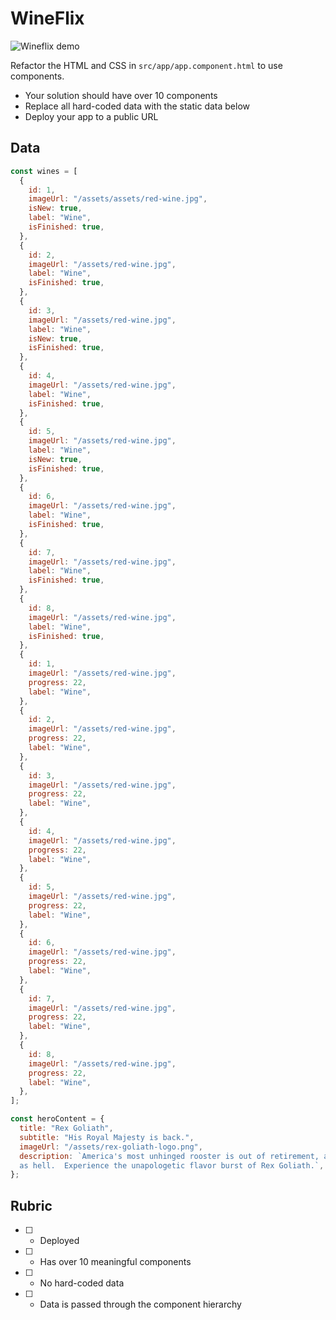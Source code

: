 # WineFlix

[](https://fabulous-bavarois-d5b097.netlify.app/)

![Wineflix demo](./wineflix.jpg)

Refactor the HTML and CSS in `src/app/app.component.html` to use components.

- Your solution should have over 10 components
- Replace all hard-coded data with the static data below
- Deploy your app to a public URL

## Data

```js
const wines = [
  {
    id: 1,
    imageUrl: "/assets/assets/red-wine.jpg",
    isNew: true,
    label: "Wine",
    isFinished: true,
  },
  {
    id: 2,
    imageUrl: "/assets/red-wine.jpg",
    label: "Wine",
    isFinished: true,
  },
  {
    id: 3,
    imageUrl: "/assets/red-wine.jpg",
    label: "Wine",
    isNew: true,
    isFinished: true,
  },
  {
    id: 4,
    imageUrl: "/assets/red-wine.jpg",
    label: "Wine",
    isFinished: true,
  },
  {
    id: 5,
    imageUrl: "/assets/red-wine.jpg",
    label: "Wine",
    isNew: true,
    isFinished: true,
  },
  {
    id: 6,
    imageUrl: "/assets/red-wine.jpg",
    label: "Wine",
    isFinished: true,
  },
  {
    id: 7,
    imageUrl: "/assets/red-wine.jpg",
    label: "Wine",
    isFinished: true,
  },
  {
    id: 8,
    imageUrl: "/assets/red-wine.jpg",
    label: "Wine",
    isFinished: true,
  },
  {
    id: 1,
    imageUrl: "/assets/red-wine.jpg",
    progress: 22,
    label: "Wine",
  },
  {
    id: 2,
    imageUrl: "/assets/red-wine.jpg",
    progress: 22,
    label: "Wine",
  },
  {
    id: 3,
    imageUrl: "/assets/red-wine.jpg",
    progress: 22,
    label: "Wine",
  },
  {
    id: 4,
    imageUrl: "/assets/red-wine.jpg",
    progress: 22,
    label: "Wine",
  },
  {
    id: 5,
    imageUrl: "/assets/red-wine.jpg",
    progress: 22,
    label: "Wine",
  },
  {
    id: 6,
    imageUrl: "/assets/red-wine.jpg",
    progress: 22,
    label: "Wine",
  },
  {
    id: 7,
    imageUrl: "/assets/red-wine.jpg",
    progress: 22,
    label: "Wine",
  },
  {
    id: 8,
    imageUrl: "/assets/red-wine.jpg",
    progress: 22,
    label: "Wine",
  },
];
```

```js
const heroContent = {
  title: "Rex Goliath",
  subtitle: "His Royal Majesty is back.",
  imageUrl: "/assets/rex-goliath-logo.png",
  description: `America's most unhinged rooster is out of retirement, and this time? He's mad
  as hell.  Experience the unapologetic flavor burst of Rex Goliath.`,
};
```

## Rubric

- [ ] - Deployed
- [ ] - Has over 10 meaningful components
- [ ] - No hard-coded data
- [ ] - Data is passed through the component hierarchy

